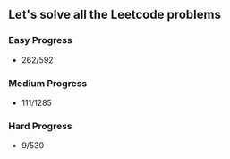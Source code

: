 
## Let's solve all the Leetcode problems

### Easy Progress
* 262/592

### Medium Progress
* 111/1285

### Hard Progress
* 9/530
